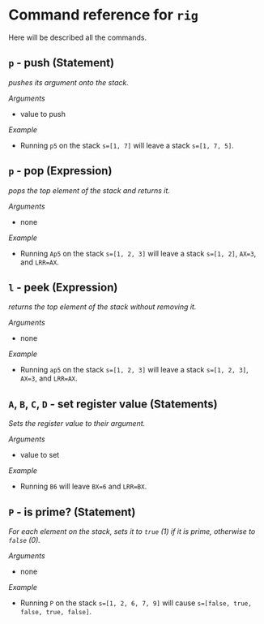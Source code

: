 # Command reference for `rig`

Here will be described all the commands.

## `p` - push (Statement)
_pushes its argument onto the stack._

*Arguments*
 - value to push

*Example* 
 - Running `p5` on the stack `s=[1, 7]` will leave a stack `s=[1, 7, 5]`.

## `p` - pop (Expression)
_pops the top element of the stack and returns it._

*Arguments*
 - none

*Example*
 - Running `Ap5` on the stack `s=[1, 2, 3]` will leave a stack `s=[1, 2]`, `AX=3`, and `LRR=AX`.

## `l` - peek (Expression)
_returns the top element of the stack without removing it._

*Arguments*
 - none

*Example*
 - Running `ap5` on the stack `s=[1, 2, 3]` will leave a stack `s=[1, 2, 3]`, `AX=3`, and `LRR=AX`.

## `A`, `B`, `C`, `D` - set register value (Statements)
_Sets the register value to their argument._

*Arguments*
 - value to set

*Example*
 - Running `B6` will leave `BX=6` and `LRR=BX`.

## `P` - is prime? (Statement)
_For each element on the stack, sets it to `true` (1) if it is prime, otherwise to `false` (0)._

*Arguments*
 - none

*Example*
 - Running `P` on the stack `s=[1, 2, 6, 7, 9]` will cause `s=[false, true, false, true, false]`.